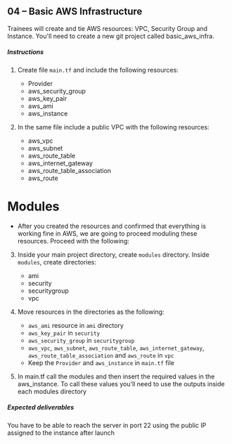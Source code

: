 ## 04 – Basic AWS Infrastructure

Trainees will create and tie AWS resources: VPC, Security Group and Instance. You'll need to create a new git project called basic_aws_infra.

##### Instructions

1. Create file `main.tf` and include the following resources:
    - Provider
    - aws_security_group
    - aws_key_pair
    - aws_ami
    - aws_instance


2. In the same file include a public VPC with the following resources:
    - aws_vpc
    - aws_subnet
    - aws_route_table
    - aws_internet_gateway
    - aws_route_table_association
    - aws_route

# Modules
* After you created the resources and confirmed that everything is working fine in AWS, we are going to proceed moduling these resources. Proceed with the following:

3. Inside your main project directory, create `modules` directory. Inside `modules`, create directories:
    - ami
    - security
    - securitygroup
    - vpc


4. Move resources in the directories as the following:
    - `aws_ami` resource in `ami` directory
    - `aws_key_pair` in `security`
    - `aws_security_group` in `securitygroup`
    - `aws_vpc`, `aws_subnet`, `aws_route_table`, `aws_internet_gateway`, `aws_route_table_association` and `aws_route` in `vpc`
    - Keep the `Provider` and `aws_instance` in `main.tf` file


5. In main.tf call the modules and then insert the required values in the aws_instance. To call these values you'll need to use the outputs inside each modules directory

##### Expected deliverables 

You have to be able to reach the server in port 22 using the public IP assigned to the instance after launch